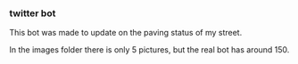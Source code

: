 ### twitter bot

This bot was made to update on the paving status of my street.

In the images folder there is only 5 pictures, but the real bot has around 150.
